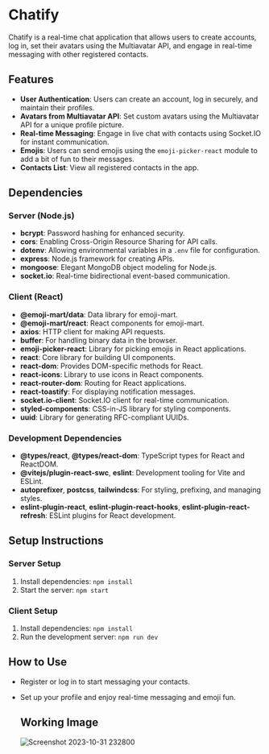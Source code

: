 # Chatify

Chatify is a real-time chat application that allows users to create accounts, log in, set their avatars using the Multiavatar API, and engage in real-time messaging with other registered contacts.

## Features

- **User Authentication**: Users can create an account, log in securely, and maintain their profiles.
- **Avatars from Multiavatar API**: Set custom avatars using the Multiavatar API for a unique profile picture.
- **Real-time Messaging**: Engage in live chat with contacts using Socket.IO for instant communication.
- **Emojis**: Users can send emojis using the `emoji-picker-react` module to add a bit of fun to their messages.
- **Contacts List**: View all registered contacts in the app.

## Dependencies

### Server (Node.js)

- **bcrypt**: Password hashing for enhanced security.
- **cors**: Enabling Cross-Origin Resource Sharing for API calls.
- **dotenv**: Allowing environmental variables in a `.env` file for configuration.
- **express**: Node.js framework for creating APIs.
- **mongoose**: Elegant MongoDB object modeling for Node.js.
- **socket.io**: Real-time bidirectional event-based communication.

### Client (React)

- **@emoji-mart/data**: Data library for emoji-mart.
- **@emoji-mart/react**: React components for emoji-mart.
- **axios**: HTTP client for making API requests.
- **buffer**: For handling binary data in the browser.
- **emoji-picker-react**: Library for picking emojis in React applications.
- **react**: Core library for building UI components.
- **react-dom**: Provides DOM-specific methods for React.
- **react-icons**: Library to use icons in React components.
- **react-router-dom**: Routing for React applications.
- **react-toastify**: For displaying notification messages.
- **socket.io-client**: Socket.IO client for real-time communication.
- **styled-components**: CSS-in-JS library for styling components.
- **uuid**: Library for generating RFC-compliant UUIDs.

### Development Dependencies

- **@types/react**, **@types/react-dom**: TypeScript types for React and ReactDOM.
- **@vitejs/plugin-react-swc**, **eslint**: Development tooling for Vite and ESLint.
- **autoprefixer**, **postcss**, **tailwindcss**: For styling, prefixing, and managing styles.
- **eslint-plugin-react**, **eslint-plugin-react-hooks**, **eslint-plugin-react-refresh**: ESLint plugins for React development.

## Setup Instructions

### Server Setup

1. Install dependencies: `npm install`
2. Start the server: `npm start`

### Client Setup

1. Install dependencies: `npm install`
2. Run the development server: `npm run dev`

## How to Use

- Register or log in to start messaging your contacts.
- Set up your profile and enjoy real-time messaging and emoji fun.

  
  ## Working Image
  ![Screenshot 2023-10-31 232800](https://github.com/aswanthkumarp/Chatify/assets/122904133/4bbb04ce-6abe-48f2-8443-8fdb6273b5d0)



